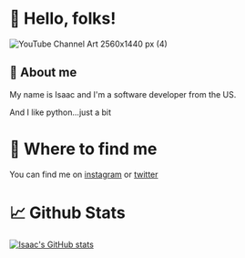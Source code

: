 # 👋 Hello, folks! 
![YouTube Channel Art 2560x1440 px (4)](https://user-images.githubusercontent.com/104407881/165221293-d76c4a3f-c3a7-48c2-9917-0736a0e205d8.jpeg)

## 📝 About me
My name is Isaac and I'm a software developer from the US. 

And I like python...just a bit

# 📍 Where to find me 
You can find me on [instagram](https://www.instagram.com/techwithisaac/?hl=en) or [twitter](https://twitter.com/bluewritescode)
# 📈 Github Stats
[![Isaac's GitHub stats](https://github-readme-stats.vercel.app/api?username=isaacwritescodegithub&show_icons=true&theme=cobalt)](https://github.com/anuraghazra/github-readme-stats)
<!---
IsaacWritesCodeGithub/IsaacWritesCodeGithub is a ✨ special ✨ repository because its `README.md` (this file) appears on your GitHub profile.
You can click the Preview link to take a look at your changes.
--->
